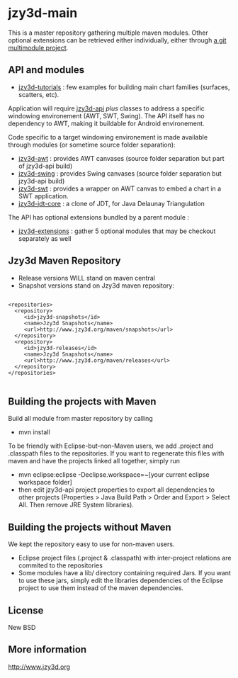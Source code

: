 jzy3d-main
==========

This is a master repository gathering multiple maven modules.
Other optional extensions can be retrieved either individually, either through <a href="https://github.com/jzy3d/jzy3d-extensions">a git multimodule project</a>.

API and modules
-----------------------------------
- <a href="https://github.com/jzy3d/jzy3d-tutorials">jzy3d-tutorials</a> : few examples for building main chart families (surfaces, scatters, etc).

Application will require <a href="https://github.com/jzy3d/jzy3d-api/blob/master/jzy3d-api/src/api">jzy3d-api</a> <i>plus</i> classes to address a specific windowing environement (AWT, SWT, Swing). The API itself has no dependency to AWT, making it buildable for Android environement.

Code specific to a target windowing environement is made available through modules (or sometime source folder separation):
- <a href="https://github.com/jzy3d/jzy3d-api/blob/master/jzy3d-api/src/awt">jzy3d-awt</a> : provides AWT canvases (source folder separation but part of jzy3d-api build)
- <a href="https://github.com/jzy3d/jzy3d-api/blob/master/jzy3d-api/src/swing">jzy3d-swing</a> : provides Swing canvases  (source folder separation but jzy3d-api build)
- <a href="https://github.com/jzy3d/jzy3d-api/blob/master/jzy3d-swt">jzy3d-swt</a> : provides a wrapper on AWT canvas to embed a chart in a SWT application.
- <a href="https://github.com/jzy3d/jzy3d-api/blob/master/jzy3d-jdt-core">jzy3d-jdt-core</a> : a clone of JDT, for Java Delaunay Triangulation

The API has optional extensions bundled by a parent module :
- <a href="https://github.com/jzy3d/jzy3d-extensions">jzy3d-extensions</a> : gather 5 optional modules that may be checkout separately as well

Jzy3d Maven Repository
-----------------------------------
- Release versions WILL stand on maven central
- Snapshot versions stand on Jzy3d maven repository:
<pre>
<code>
&lt;repositories&gt;
  &lt;repository&gt;
	 &lt;id&gt;jzy3d-snapshots&lt;/id&gt;
	 &lt;name&gt;Jzy3d Snapshots&lt;/name&gt;
	 &lt;url&gt;http://www.jzy3d.org/maven/snapshots&lt;/url&gt;
  &lt;/repository&gt;
  &lt;repository&gt;
	 &lt;id&gt;jzy3d-releases&lt;/id&gt;
	 &lt;name&gt;Jzy3d Snapshots&lt;/name&gt;
	 &lt;url&gt;http://www.jzy3d.org/maven/releases&lt;/url&gt;
  &lt;/repository&gt;
&lt;/repositories&gt;
</code>
</pre>

Building the projects with Maven
-----------------------------------
Build all module from master repository by calling
- mvn install

To be friendly with Eclipse-but-non-Maven users, we add .project and .classpath files to the repositories. If you want to regenerate this files with maven and have the projects linked all together, simply run
- mvn eclipse:eclipse -Declipse.workspace=~[your current eclipse workspace folder]
- then edit jzy3d-api project properties to export all dependencies to other projects (Properties > Java Build Path > Order and Export > Select All. Then remove JRE System libraries).

Building the projects without Maven
-----------------------------------
We kept the repository easy to use for non-maven users.
- Eclipse project files (.project & .classpath) with inter-project relations are commited to the repositories
- Some modules have a lib/ directory containing required Jars. If you want to use these jars, simply edit the libraries dependencies of the Eclipse project to use them instead of the maven dependencies.

License
--------------
New BSD

More information
--------------
http://www.jzy3d.org
